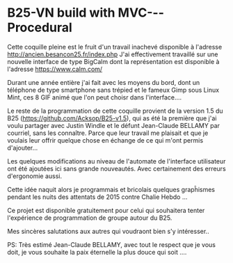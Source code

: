 # B25-VN build with MVC---Procedural

Cette coquille pleine est le fruit d'un travail inachevé disponible à l'adresse http://ancien.besancon25.fr/index.php
J'ai effectivement travaillé sur une nouvelle interface de type BigCalm dont la représentation est disponible à l'adresse https://www.calm.com/

Durant une année entière j'ai fait avec les moyens du bord, dont un téléphone de type smartphone sans trépied et le fameux Gimp sous Linux Mint, ces 8 GIF animé que l'on peut choisr dans l'interface....

Le reste de la programmation de cette coquille provient de la version 1.5 du B25 (https://github.com/Acksop/B25-v1.5), qui as été la première que j'ai voulu partager avec Justin Windle et le défunt Jean-Claude BELLAMY par courriel, sans les connaître. Parce que leur travail me plaisait et que je voulais leur offrir quelque chose en échange de ce qui m'ont permis d'ajouter...

Les quelques modifications au niveau de l'automate de l'interface utilisateur ont été ajoutées ici sans grande nouveautés.
Avec certainement des erreurs d'ergonomie aussi.

Cette idée naquit alors je programmais et bricolais quelques grapĥismes pendant les nuits des attentats de 2015 contre Chalie Hebdo ...

Ce projet est disponible gratuitement pour celui qui souhaitera tenter l'expérience de programmation de groupe autour du B25.

Mes sincères salutations aux autres qui voudraont bien s'y intéresser..

PS: Très estimé Jean-Claude BELLAMY, avec tout le respect que je vous doit, je vous souhaite la paix éternelle la plus douce qui soit ....
